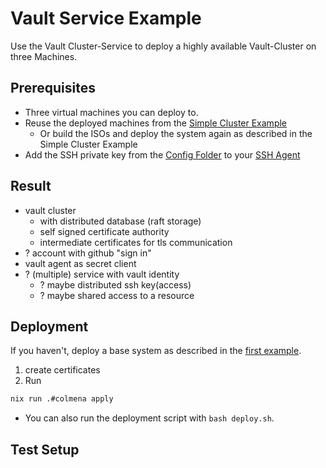 # Vault Service Example

Use the Vault Cluster-Service to deploy a highly available Vault-Cluster on three Machines.

## Prerequisites

- Three virtual machines you can deploy to.
- Reuse the deployed machines from the [Simple Cluster Example](../01-simpleCluster/)
  - Or build the ISOs and deploy the system again as described in the Simple Cluster Example
- Add the SSH private key from the [Config Folder](../00-exampleConfigs/secrets/sshKey) to your [SSH Agent](https://docs.github.com/en/authentication/connecting-to-github-with-ssh/generating-a-new-ssh-key-and-adding-it-to-the-ssh-agent#adding-your-ssh-key-to-the-ssh-agent)

## Result

- vault cluster
  - with distributed database (raft storage)
  - self signed certificate authority
  - intermediate certificates for tls communication
- ? account with github "sign in"
- vault agent as secret client
- ? (multiple) service with vault identity
  - ? maybe distributed ssh key(access)
  - ? maybe shared access to a resource

## Deployment

If you haven't, deploy a base system as described in the [first example](../01-simpleCluster/).
1. create certificates
2. Run
  ```bash
  nix run .#colmena apply
  ```
  - You can also run the deployment script with ``bash deploy.sh``.


## Test Setup
